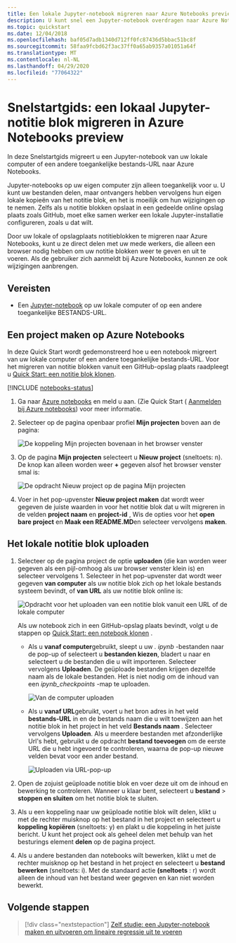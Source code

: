 ```yaml
---
title: Een lokale Jupyter-notebook migreren naar Azure Notebooks preview
description: U kunt snel een Jupyter-notebook overdragen naar Azure Notebooks preview van uw lokale computer of een web-URL en deze vervolgens delen voor samen werking.
ms.topic: quickstart
ms.date: 12/04/2018
ms.openlocfilehash: baf05d7adb1340d712ff0fc87436d5bbac51bc8f
ms.sourcegitcommit: 58faa9fcbd62f3ac37ff0a65ab9357a01051a64f
ms.translationtype: MT
ms.contentlocale: nl-NL
ms.lasthandoff: 04/29/2020
ms.locfileid: "77064322"
---
```

# <a name="quickstart-migrate-a-local-jupyter-notebook-in-azure-notebooks-preview"></a>Snelstartgids: een lokaal Jupyter-notitie blok migreren in Azure Notebooks preview

In deze Snelstartgids migreert u een Jupyter-notebook van uw lokale computer of een andere toegankelijke bestands-URL naar Azure Notebooks. 

Jupyter-notebooks op uw eigen computer zijn alleen toegankelijk voor u. U kunt uw bestanden delen, maar ontvangers hebben vervolgens hun eigen lokale kopieën van het notitie blok, en het is moeilijk om hun wijzigingen op te nemen. Zelfs als u notitie blokken opslaat in een gedeelde online opslag plaats zoals GitHub, moet elke samen werker een lokale Jupyter-installatie configureren, zoals u dat wilt.

Door uw lokale of opslagplaats notitieblokken te migreren naar Azure Notebooks, kunt u ze direct delen met uw mede werkers, die alleen een browser nodig hebben om uw notitie blokken weer te geven en uit te voeren. Als de gebruiker zich aanmeldt bij Azure Notebooks, kunnen ze ook wijzigingen aanbrengen.

## <a name="prerequisites"></a>Vereisten

- Een [Jupyter-notebook](https://jupyter-notebook.readthedocs.io) op uw lokale computer of op een andere toegankelijke BESTANDS-URL. 

## <a name="create-a-project-on-azure-notebooks"></a>Een project maken op Azure Notebooks

In deze Quick Start wordt gedemonstreerd hoe u een notebook migreert van uw lokale computer of een andere toegankelijke bestands-URL. Voor het migreren van notitie blokken vanuit een GitHub-opslag plaats raadpleegt u [Quick Start: een notitie blok klonen](quickstart-clone-jupyter-notebook.md).

[!INCLUDE [notebooks-status](../../includes/notebooks-status.md)]

1. Ga naar [Azure notebooks](https://notebooks.azure.com) en meld u aan. (Zie Quick Start ( [Aanmelden bij Azure notebooks](quickstart-sign-in-azure-notebooks.md)) voor meer informatie.

1. Selecteer op de pagina openbaar profiel **Mijn projecten** boven aan de pagina:

    ![De koppeling Mijn projecten bovenaan in het browser venster](media/quickstarts/my-projects-link.png)

1. Op de pagina **Mijn projecten** selecteert u **Nieuw project** (sneltoets: n). De knop kan alleen worden weer **+** gegeven alsof het browser venster smal is:

    ![De opdracht Nieuw project op de pagina Mijn projecten](media/quickstarts/new-project-command.png)

1. Voer in het pop-upvenster **Nieuw project maken** dat wordt weer gegeven de juiste waarden in voor het notitie blok dat u wilt migreren in de velden **project naam** en **project-id** , Wis de opties voor het **open bare project** en **Maak een README.MD**en selecteer vervolgens **maken**.

## <a name="upload-the-local-notebook"></a>Het lokale notitie blok uploaden

1. Selecteer op de pagina project de optie **uploaden** (die kan worden weer gegeven als een pijl-omhoog als uw browser venster klein is) en selecteer vervolgens 1. Selecteer in het pop-upvenster dat wordt weer gegeven **van computer** als uw notitie blok zich op het lokale bestands systeem bevindt, of **van URL** als uw notitie blok online is:

    ![Opdracht voor het uploaden van een notitie blok vanuit een URL of de lokale computer](media/quickstarts/upload-from-computer-url-command.png)

   Als uw notebook zich in een GitHub-opslag plaats bevindt, volgt u de stappen op [Quick Start: een notebook klonen](quickstart-clone-jupyter-notebook.md) .

   - Als u **vanaf computer**gebruikt, sleept u uw *. ipynb* -bestanden naar de pop-up of selecteert u **bestanden kiezen**, bladert u naar en selecteert u de bestanden die u wilt importeren. Selecteer vervolgens **Uploaden**. De geüploade bestanden krijgen dezelfde naam als de lokale bestanden. Het is niet nodig om de inhoud van een *ipynb_checkpoints* -map te uploaden.

     ![Van de computer uploaden](media/quickstarts/upload-from-computer-popup.png)

   - Als u **vanaf URL**gebruikt, voert u het bron adres in het veld **bestands-URL** in en de bestands naam die u wilt toewijzen aan het notitie blok in het project in het veld **Bestands naam** . Selecteer vervolgens **Uploaden**. Als u meerdere bestanden met afzonderlijke Url's hebt, gebruikt u de opdracht **bestand toevoegen** om de eerste URL die u hebt ingevoerd te controleren, waarna de pop-up nieuwe velden bevat voor een ander bestand.

     ![Uploaden via URL-pop-up](media/quickstarts/upload-from-url-popup.png)

1. Open de zojuist geüploade notitie blok en voer deze uit om de inhoud en bewerking te controleren. Wanneer u klaar bent, selecteert u **bestand** > **stoppen en sluiten** om het notitie blok te sluiten.

1. Als u een koppeling naar uw geüploade notitie blok wilt delen, klikt u met de rechter muisknop op het bestand in het project en selecteert u **koppeling kopiëren** (sneltoets: y) en plakt u die koppeling in het juiste bericht. U kunt het project ook als geheel delen met behulp van het besturings element **delen** op de pagina project.

1. Als u andere bestanden dan notebooks wilt bewerken, klikt u met de rechter muisknop op het bestand in het project en selecteert u **bestand bewerken** (sneltoets: i). Met de standaard actie **(sneltoets** : r) wordt alleen de inhoud van het bestand weer gegeven en kan niet worden bewerkt.

## <a name="next-steps"></a>Volgende stappen

> [!div class="nextstepaction"]
> [Zelf studie: een Jupyter-notebook maken en uitvoeren om lineaire regressie uit te voeren](tutorial-create-run-jupyter-notebook.md)
